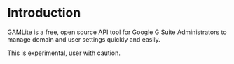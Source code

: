 # Introduction
GAMLite is a free, open source API tool for Google G Suite Administrators to manage domain and user settings quickly and easily.

This is experimental, user with caution.

[GitHub Releases]: https://github.com/taers232c/GAMLite/releases
[GitHub]: https://github.com/taers232c/GAMLite/tree/master

